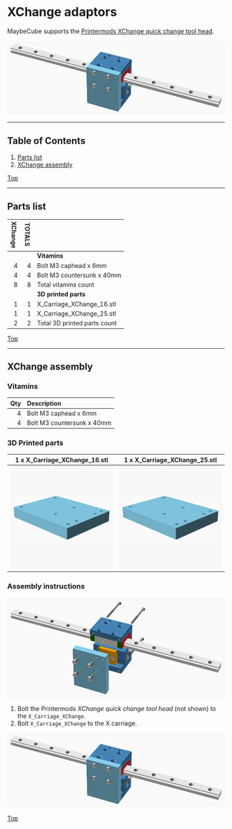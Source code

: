 <a name="TOP"></a>

# XChange adaptors

MaybeCube supports the
[Printermods XChange quick change tool head](https://www.kickstarter.com/projects/printermods/xchange-v10-hot-swap-tool-changing-for-every-3d-printer).

![Main Assembly](assemblies/XChange_assembled.png)

<span></span>

---

## Table of Contents

1. [Parts list](#Parts_list)
1. [XChange assembly](#XChange_assembly)

<span></span>
[Top](#TOP)

---
<a name="Parts_list"></a>

## Parts list

| <span style="writing-mode: vertical-rl; text-orientation: mixed;">XChange</span> | <span style="writing-mode: vertical-rl; text-orientation: mixed;">TOTALS</span> |  |
|-----:|------:|:-------------|
|      |       | **Vitamins** |
|   4  |    4  |  Bolt M3 caphead x  6mm |
|   4  |    4  |  Bolt M3 countersunk x 40mm |
|   8  |    8  | Total vitamins count |
|      |       | **3D printed parts** |
|   1  |    1  | X_Carriage_XChange_16.stl |
|   1  |    1  | X_Carriage_XChange_25.stl |
|   2  |    2  | Total 3D printed parts count |

<span></span>
[Top](#TOP)

---
<a name="XChange_assembly"></a>

## XChange assembly

### Vitamins

| Qty | Description |
|----:|:------------|
|   4 | Bolt M3 caphead x  6mm |
|   4 | Bolt M3 countersunk x 40mm |

### 3D Printed parts

| 1 x X_Carriage_XChange_16.stl | 1 x X_Carriage_XChange_25.stl |
|----------|----------|
| ![X_Carriage_XChange_16.stl](stls/X_Carriage_XChange_16.png) | ![X_Carriage_XChange_25.stl](stls/X_Carriage_XChange_25.png) |

### Assembly instructions

![XChange_assembly](assemblies/XChange_assembly.png)

1. Bolt the  Printermods *XChange quick change tool head* (not shown) to the `X_Carriage_XChange`.
2. Bolt `X_Carriage_XChange` to the X carriage.

![XChange_assembled](assemblies/XChange_assembled.png)

<span></span>
[Top](#TOP)
